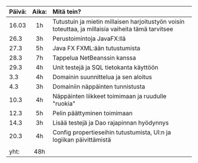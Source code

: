 
| Päivä: | Aika: | Mitä tein? |
| :---         |     :---:      | :--- |
| 16.03             |  1h           |  Tutustuin ja mietin millaisen harjoitustyön voisin toteuttaa, ja millaisia vaiheita tämä tarvitsee  |       
| 26.3             |  3h           | Perustoimintoja JavaFX:llä            |
| 27.3              |   5h          |  Java FX FXML:ään tutustumista             |
| 28.3              |  7h           |  Tappelua NetBeanssin kanssa              |
| 29.3              |  4h           |  Unit testejä ja SQL tietokanta käyttöön          |
| 3.3               |   4h          |  Domainin suunnittelua ja sen aloitus              |
| 4.3               |   3h          |  Domainiin näppäinten tunnistusta              |
| 10.3               |   4h          |  Näppäinten liikkeet toimimaan ja ruudulle "ruokia"              |
| 12.3               |  5h           | Pelin päättyminen toimimaan              |
| 14.3              |  3h           | Lisää testejä ja Dao rajapinnan hyödynnys               |
| 20.3               |  4h           | Config propertieseihin tutustumista, UI:n ja logiikan päivittämistä               |
|                |             |                |
| yht:               |  48h           |                |

